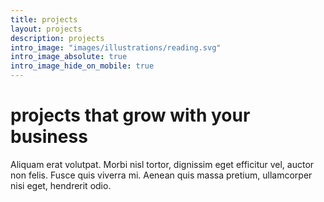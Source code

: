 ```yaml
---
title: projects
layout: projects
description: projects
intro_image: "images/illustrations/reading.svg"
intro_image_absolute: true
intro_image_hide_on_mobile: true
---
```


# projects that grow with your business

Aliquam erat volutpat. Morbi nisl tortor, dignissim eget efficitur vel, auctor non felis. Fusce quis viverra mi. Aenean quis massa pretium, ullamcorper nisi eget, hendrerit odio.
